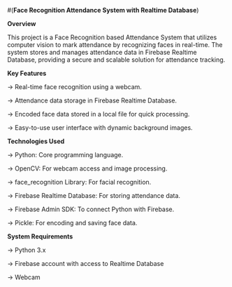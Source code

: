 #(**Face Recognition Attendance System with Realtime Database**)

**Overview**

This project is a Face Recognition based Attendance System that utilizes computer vision to mark attendance by recognizing faces in real-time. The system stores and manages attendance data in Firebase Realtime Database, providing a secure and scalable solution for attendance tracking.

**Key Features**

-> Real-time face recognition using a webcam.

-> Attendance data storage in Firebase Realtime Database.

-> Encoded face data stored in a local file for quick processing.

-> Easy-to-use user interface with dynamic background images.

**Technologies Used**

-> Python: Core programming language.

-> OpenCV: For webcam access and image processing.

-> face_recognition Library: For facial recognition.

-> Firebase Realtime Database: For storing attendance data.

-> Firebase Admin SDK: To connect Python with Firebase.

-> Pickle: For encoding and saving face data.

**System Requirements**

-> Python 3.x

-> Firebase account with access to Realtime Database

-> Webcam
